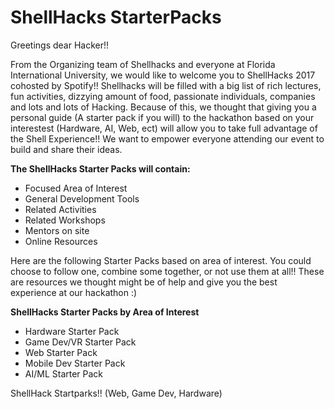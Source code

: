 # ShellHacks StarterPacks

Greetings dear Hacker!!

From the Organizing team of Shellhacks and everyone at Florida International University, we would like to welcome you to ShellHacks 2017 cohosted by Spotify!! Shellhacks will be filled with a big list of rich lectures, fun activities, dizzying amount of food, passionate individuals, companies and lots and lots of Hacking. Because of this, we thought that giving you a personal guide (A starter pack if you will) to the hackathon based on your interestest (Hardware, AI, Web, ect) will allow you to take full advantage of the Shell Experience!! We want to empower everyone attending our event to build and share their ideas.

**The ShellHacks Starter Packs will contain:**
- Focused Area of Interest
- General Development Tools
- Related Activities
- Related Workshops
- Mentors on site
- Online Resources


Here are the following Starter Packs based on area of interest. You could choose to follow one, combine some together, or not use them at all!! These are resources we thought might be of help and give you the best experience at our hackathon :) 

**ShellHacks Starter Packs by Area of Interest**
- Hardware Starter Pack
- Game Dev/VR Starter Pack
- Web Starter Pack
- Mobile Dev Starter Pack
- AI/ML Starter Pack

ShellHack Startparks!! (Web, Game Dev, Hardware)
